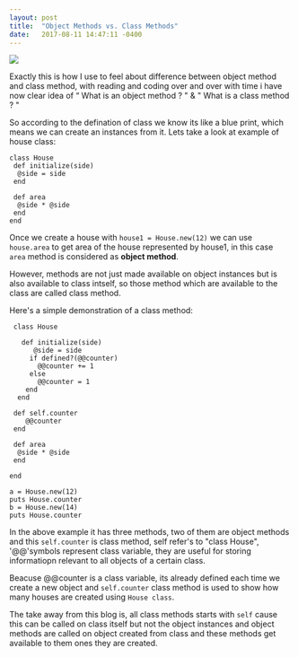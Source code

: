 ```yaml
---
layout: post
title:  "Object Methods vs. Class Methods"
date:   2017-08-11 14:47:11 -0400
---
```



![](https://media.giphy.com/media/UZ12sB7FMkjG8/giphy.gif)

Exactly this is how I use to feel about difference between object method and class method, with reading and coding over and over with time i have now clear idea of “ What is an object method ? " & " What is a class method ? "

So according to the defination of class we know its like a blue print, which means we can create an instances from it.
Lets take a look at example of house class:

```
class House
 def initialize(side)
  @side = side
 end 
 
 def area
  @side * @side
 end
end 
```
Once we create a house with `house1 = House.new(12)` we can use `house.area` to get area of the house represented by house1, in this case ` area` method is considered as **object method**.

However, methods are not just made available on object instances but is also available to class intself, so those method which are available to the class are called class method. 

  Here's a simple demonstration of a class method:
	
```
 class House
 
   def initialize(side)
      @side = side
     if defined?(@@counter)
       @@counter += 1
     else 
       @@counter = 1
    end 
  end 
	
 def self.counter
    @@counter 
 end
 
 def area
  @side * @side
 end
 
end 
```

```
a = House.new(12)
puts House.counter
b = House.new(14)
puts House.counter
``` 

In the above example it has three methods, two of them are object methods and this `self.counter` is class method,
self refer's to "class House", '@@'symbols represent class variable, they are useful for storing informatiopn relevant to all objects of a certain class.

Beacuse @@counter is a class variable, its already defined each time we create a new object and `self.counter` class method is used to show how many houses are created using ` House class `.

The take away from this blog is, all class methods starts with `self` cause this can be called on class itself but not the object instances and object methods are called on object created from class and these methods get available to them ones they are created.
	


